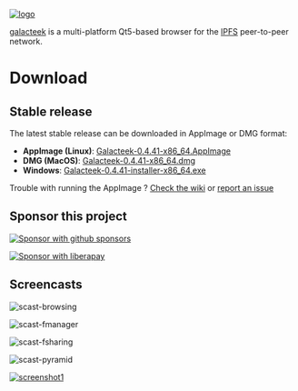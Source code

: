 
[![logo](https://raw.githubusercontent.com/pinnaculum/galacteek/master/share/icons/galacteek-incandescent-128.png)](https://github.com/pinnaculum/galacteek)

[galacteek](https://github.com/pinnaculum/galacteek) is a multi-platform
Qt5-based browser for the [IPFS](https://ipfs.io) peer-to-peer network.

# Download

## Stable release

The latest stable release can be downloaded in AppImage or DMG format:

- **AppImage (Linux)**: [Galacteek-0.4.41-x86_64.AppImage](https://github.com/pinnaculum/galacteek/releases/download/v0.4.41/Galacteek-0.4.41-x86_64.AppImage)
- **DMG (MacOS)**: [Galacteek-0.4.41-x86_64.dmg](https://github.com/pinnaculum/galacteek/releases/download/v0.4.41/Galacteek-0.4.41-x86_64.dmg)
- **Windows**: [Galacteek-0.4.41-installer-x86_64.exe](https://github.com/pinnaculum/galacteek/releases/download/v0.4.41/Galacteek-0.4.41-installer-x86_64.exe)

Trouble with running the AppImage ? [Check the wiki](https://github.com/pinnaculum/galacteek/wiki/AppImage#troubleshooting) or [report an issue](https://github.com/pinnaculum/galacteek/issues/new?assignees=&labels=appimage&template=appimage-issue.md&title=Cannot+run+the+AppImage)

## Sponsor this project

[![Sponsor with github sponsors](https://raw.githubusercontent.com/pinnaculum/galacteek/master/share/icons/github-mark.png)](https://github.com/sponsors/pinnaculum)

[![Sponsor with liberapay](https://raw.githubusercontent.com/pinnaculum/galacteek/master/share/icons/liberapay.png)](https://liberapay.com/galacteek/donate)

## Screencasts

![scast-browsing](https://raw.githubusercontent.com/pinnaculum/galacteek/master/share/screencasts/browsing-ipfsio.gif)

![scast-fmanager](https://raw.githubusercontent.com/pinnaculum/galacteek/master/share/screencasts/filemanager-dirimport.gif)

![scast-fsharing](https://raw.githubusercontent.com/pinnaculum/galacteek/master/share/screencasts/filesharing.gif)

![scast-pyramid](https://raw.githubusercontent.com/pinnaculum/galacteek/master/share/screencasts/pyramid-drop1.gif)

[![screenshot1](https://raw.githubusercontent.com/pinnaculum/galacteek/master/screenshots/browse-wikipedia-small.png)](https://raw.githubusercontent.com/pinnaculum/galacteek/master/screenshots/browse-wikipedia.png)
